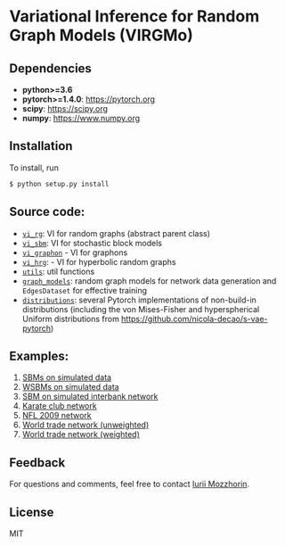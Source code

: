 # Variational Inference for Random Graph Models (VIRGMo)


## Dependencies

* **python>=3.6**
* **pytorch>=1.4.0**: https://pytorch.org
* **scipy**: https://scipy.org
* **numpy**: https://www.numpy.org

## Installation

To install, run

```bash
$ python setup.py install
```

## Source code:

- [`vi_rg`](virgmo/vi_rg.py): VI for random graphs (abstract parent class)
- [`vi_sbm`](virgmo/vi_sbm.py): VI for stochastic block models
- [`vi_graphon`](virgmo/vi_graphon.py) - VI for graphons
- [`vi_hrg`](virgmo/vi_hrg.py): - VI for hyperbolic random graphs
- [`utils`](virgmo/utils.py): util functions
- [`graph_models`](virgmo/graph_models.py): random graph models for network data generation and `EdgesDataset` for effective training
- [`distributions`](virgmo/distributions): several Pytorch implementations of non-build-in distributions (including the von Mises-Fisher and hyperspherical Uniform distributions from https://github.com/nicola-decao/s-vae-pytorch)

## Examples:

1. [SBMs on simulated data](examples/Example%201%20-%20SBMs%20on%20simulated%20data.ipynb)
2. [WSBMs on simulated data](examples/Example%202%20-%20WSBMs%20on%20simulated%20data.ipynb)
3. [SBM on simulated interbank network](examples/Example%203%20-%20SBM%20on%20simulated%20interbank%20network.ipynb)
4. [Karate club network](examples/Example%204%20-%20Karate%20club%20network.ipynb)
5. [NFL 2009 network](examples/Example%205%20-%20NFL%202009%20network.ipynb)
6. [World trade network (unweighted)](examples/Example%206a%20-%20World%20trade%20network%20(unweighted).ipynb)
7. [World trade network (weighted)](examples/Example%206b%20-%20World%20trade%20network%20(weighted).ipynb)

## Feedback
For questions and comments, feel free to contact [Iurii Mozzhorin](mailto:iurii.mozzhorin@gmail.com).

## License
MIT
